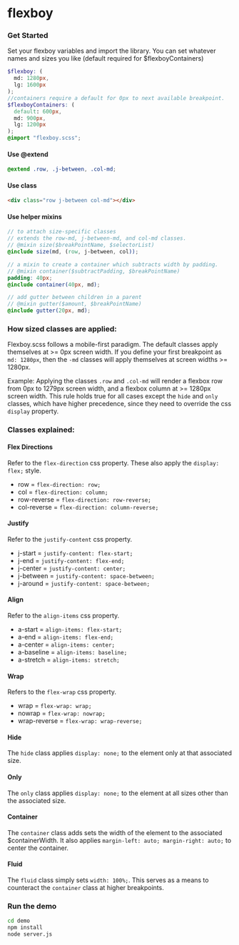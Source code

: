 # flexboy
### Get Started
Set your flexboy variables and import the library. You can set whatever names and sizes you like (default required for $flexboyContainers)
```scss
$flexboy: (
  md: 1280px,
  lg: 1600px
);
//containers require a default for 0px to next available breakpoint.
$flexboyContainers: (
  default: 600px,
  md: 900px,
  lg: 1200px
);
@import "flexboy.scss";
```
#### Use @extend
```scss
@extend .row, .j-between, .col-md;
```
#### Use class
```html
<div class="row j-between col-md"></div>
```
#### Use helper mixins
```scss
// to attach size-specific classes
// extends the row-md, j-between-md, and col-md classes.
// @mixin size($breakPointName, $selectorList)
@include size(md, (row, j-between, col));

// a mixin to create a container which subtracts width by padding.
// @mixin container($subtractPadding, $breakPointName)
padding: 40px;
@include container(40px, md);

// add gutter between children in a parent
// @mixin gutter($amount, $breakPointName)
@include gutter(20px, md);
```
### How sized classes are applied:
Flexboy.scss follows a mobile-first paradigm. The default classes apply themselves at >= 0px screen width. If you define your first breakpoint as `md: 1280px`, then the `-md` classes will apply themselves at screen widths >= 1280px.

Example: Applying the classes `.row` and `.col-md` will render a flexbox row from 0px to 1279px screen width, and a flexbox column at >= 1280px screen width. This rule holds true for all cases except the `hide` and `only` classes, which have higher precedence, since they need to override the css `display` property.

### Classes explained:
#### Flex Directions
Refer to the `flex-direction` css property. These also apply the `display: flex;` style.
* row = `flex-direction: row;`
* col = `flex-direction: column;`
* row-reverse = `flex-direction: row-reverse;`
* col-reverse = `flex-direction: column-reverse;`
#### Justify
Refer to the `justify-content` css property.
* j-start = `justify-content: flex-start;`
* j-end = `justify-content: flex-end;`
* j-center = `justify-content: center;`
* j-between = `justify-content: space-between;`
* j-around = `justify-content: space-between;`
#### Align
Refer to the `align-items` css property.
* a-start = `align-items: flex-start;`
* a-end = `align-items: flex-end;`
* a-center = `align-items: center;`
* a-baseline = `align-items: baseline;`
* a-stretch = `align-items: stretch;`
#### Wrap
Refers to the `flex-wrap` css property.
* wrap = `flex-wrap: wrap;`
* nowrap = `flex-wrap: nowrap;`
* wrap-reverse = `flex-wrap: wrap-reverse;`
#### Hide
The `hide` class applies `display: none;` to the element only at that associated size.
#### Only
The `only` class applies `display: none;` to the element at all sizes other than the associated size.
#### Container
The `container` class adds sets the width of the element to the associated $containerWidth. It also applies `margin-left: auto; margin-right: auto;` to center the container.
#### Fluid
The `fluid` class simply sets `width: 100%;`. This serves as a means to counteract the `container` class at higher breakpoints.

### Run the demo
```sh
cd demo
npm install
node server.js
```
